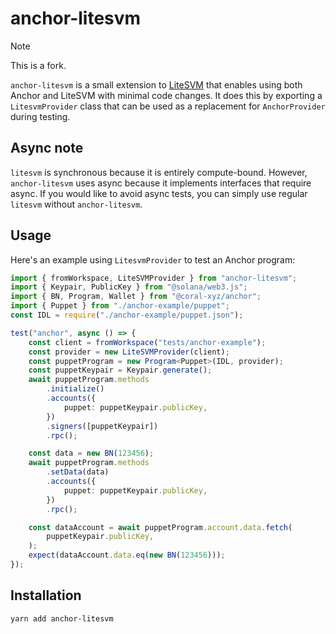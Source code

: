 # anchor-litesvm

> [!NOTE]
> This is a fork.

`anchor-litesvm` is a small extension to [LiteSVM](https://github.com/LiteSVM/litesvm)
that enables using both Anchor and LiteSVM with minimal code changes. It does this by exporting a `LitesvmProvider` class that can be used as a replacement for `AnchorProvider` during testing.

## Async note

`litesvm` is synchronous because it is entirely compute-bound. However, `anchor-litesvm` uses async because
it implements interfaces that require async. If you would like to avoid async tests, you can simply
use regular `litesvm` without `anchor-litesvm`.

## Usage

Here's an example using `LitesvmProvider` to test an Anchor program:

```typescript
import { fromWorkspace, LiteSVMProvider } from "anchor-litesvm";
import { Keypair, PublicKey } from "@solana/web3.js";
import { BN, Program, Wallet } from "@coral-xyz/anchor";
import { Puppet } from "./anchor-example/puppet";
const IDL = require("./anchor-example/puppet.json");

test("anchor", async () => {
	const client = fromWorkspace("tests/anchor-example");
	const provider = new LiteSVMProvider(client);
	const puppetProgram = new Program<Puppet>(IDL, provider);
	const puppetKeypair = Keypair.generate();
	await puppetProgram.methods
		.initialize()
		.accounts({
			puppet: puppetKeypair.publicKey,
		})
		.signers([puppetKeypair])
		.rpc();

	const data = new BN(123456);
	await puppetProgram.methods
		.setData(data)
		.accounts({
			puppet: puppetKeypair.publicKey,
		})
		.rpc();

	const dataAccount = await puppetProgram.account.data.fetch(
		puppetKeypair.publicKey,
	);
	expect(dataAccount.data.eq(new BN(123456)));
});
```

## Installation

```
yarn add anchor-litesvm
```
